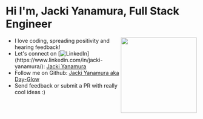 # Hi I'm, Jacki Yanamura, Full Stack Engineer
<img align='right' src='https://media.giphy.com/media/bcKmIWkUMCjVm/giphy.gif' width='200"'>

* I love coding, spreading positivity and hearing feedback!
* Let's connect on [![LinkedIn](https://img.shields.io/badge/linkedin-%230077B5.svg?&style=for-the-badge&logo=linkedin&logoColor=white")](https://www.linkedin.com/in/jacki-yanamura/): [Jacki Yanamura](https://www.linkedin.com/in/jacki-yanamura/)
* Follow me on Github: [Jacki Yanamura aka Day-Glow](https://github.com/day-glow)
* Send feedback or submit a PR with really cool ideas :)